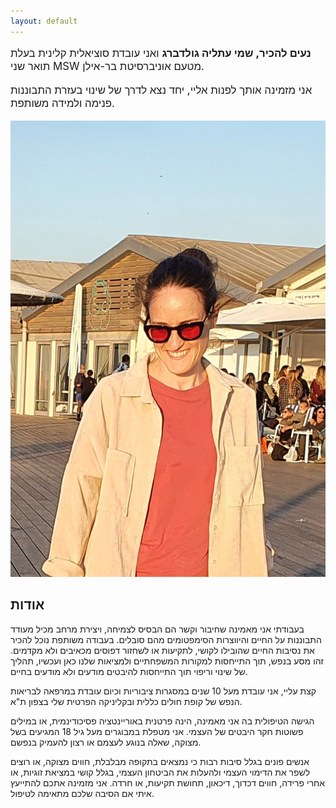 ```yaml
---
layout: default
---
```


<div class="row">
  <div class="col-6">
    <p style="font-size: 1.2em;">
    <b>נעים להכיר, שמי עתליה גולדברג</b>
    ואני עובדת סוציאלית קלינית בעלת תואר שני MSW מטעם אוניברסיטת בר-אילן.
    </p>
    <p style="font-size: 1.2em;">
    אני מזמינה אותך לפנות אליי, יחד נצא לדרך של שינוי בעזרת התבוננות פנימה ולמידה משותפת.
    </p>
  </div>
  <div class="col-6">
    <img
      src="/assets/img/profile.jpg"
      alt="עתליה גולדברג"
      class="profile-pic"
    />
  </div>
</div>

## אודות 
בעבודתי אני מאמינה שחיבור וקשר הם הבסיס לצמיחה, ויצירת מרחב מכיל מעודד התבוננות על החיים והיווצרות הסימפטומים מהם סובלים. בעבודה משותפת נוכל להכיר את נסיבות החיים שהובילו לקושי, לתקיעות או לשחזור דפוסים מכאיבים ולא מקדמים. זהו מסע בנפש, תוך התייחסות למקורות המשפחתיים ולמציאות שלנו כאן ועכשיו, תהליך של שינוי וריפוי תוך התייחסות להיבטים מודעים ולא מודעים בחיים.

קצת עליי, אני עובדת מעל 10 שנים במסגרות ציבוריות וכיום עובדת במרפאה לבריאות הנפש של קופת חולים כללית ובקליניקה הפרטית שלי בצפון ת"א.

הגישה הטיפולית בה אני מאמינה, הינה פרטנית באוריינטציה פסיכודינמית, או במילים פשוטות חקר היבטים של העצמי. אני מטפלת במבוגרים מעל גיל 18 המגיעים בשל מצוקה, שאלה בנוגע לעצמם או רצון להעמיק בנפשם.

אנשים פונים בגלל סיבות רבות כי נמצאים בתקופה מבלבלת, חווים מצוקה, או רוצים לשפר את הדימוי העצמי ולהעלות את הביטחון העצמי, בגלל קושי במציאת זוגיות, או אחרי פרידה, חווים דכדוך, דיכאון, תחושת תקיעות, או חרדה. אני מזמינה אתכם להתייעץ איתי אם הסיבה שלכם מתאימה לטיפול.